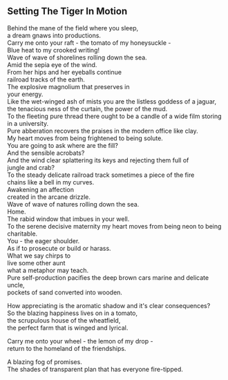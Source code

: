 Setting The Tiger In Motion
---------------------------
Behind the mane of the field where you sleep,  
a dream gnaws into productions.  
Carry me onto your raft - the tomato of my honeysuckle -  
Blue heat to my crooked writing!  
Wave of wave of shorelines rolling down the sea.  
Amid the sepia eye of the wind.  
From her hips and her eyeballs continue  
railroad tracks of the earth.  
The explosive magnolium that preserves in  
your energy.  
Like the wet-winged ash of mists you are the listless goddess of a jaguar,  
the tenacious ness of the curtain, the power of the mud.  
To the fleeting pure thread there ought to be a candle of a wide film storing in a university.  
Pure abberation recovers the praises in the modern office like clay.  
My heart moves from being frightened to being solute.  
You are going to ask where are the fill?  
And the sensible acrobats?  
And the wind clear splattering its keys and rejecting them full of  
jungle and crab?  
To the steady delicate railroad track sometimes a piece of the fire  
chains like a bell in my curves.  
Awakening an affection  
created in the arcane drizzle.  
Wave of wave of natures rolling down the sea.  
Home.  
The rabid window that imbues in your well.  
To the serene decisive maternity my heart moves from being neon to being charitable.  
You - the eager shoulder.  
As if to prosecute or build or harass.  
What we say chirps to  
live some other aunt  
what a metaphor may teach.  
Pure self-production pacifies the deep brown cars marine and delicate uncle,  
pockets of sand converted into wooden.  
  
How appreciating is the aromatic shadow and it's clear consequences?  
So the blazing happiness lives on in a tomato,  
the scrupulous house of the wheatfield,  
the perfect farm that is winged and lyrical.  
  
Carry me onto your wheel - the lemon of my drop -  
return to the homeland of the friendships.  
  
A blazing fog of promises.  
The shades of transparent plan that has everyone fire-tipped.  
